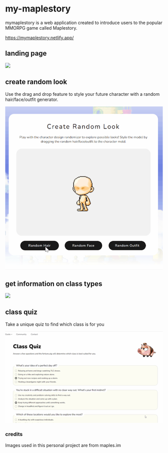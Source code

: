 # my-maplestory
mymaplestory is a web application created to introduce users to the popular MMORPG game called Maplestory.

https://mymaplestory.netlify.app/

## landing page
![](https://github.com/kyunghei/my-maplestory/blob/main/maplestory_landing.gif)

## create random look
Use the drag and drop feature to style your future character with a random hair/face/outfit generator.

![](https://github.com/kyunghei/my-maplestory/blob/main/maplestory_character.gif)

## get information on class types

![](https://github.com/kyunghei/my-maplestory/blob/main/maplestory_class.gif)

## class quiz
Take a unique quiz to find which class is for you

![](https://github.com/kyunghei/my-maplestory/blob/main/maplestory_quiz.gif)



### credits
Images used in this personal project are from maples.im


